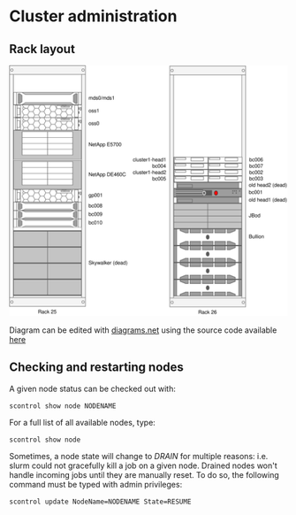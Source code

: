 # Cluster administration

## Rack layout

![Rack layout](../img/cluster1_racks.svg)

Diagram can be edited with [diagrams.net](https://app.diagrams.net/) using the
source code available [here](../img/cluster1_racks.drawio)

## Checking and restarting nodes
A given node status can be checked out with:

```
scontrol show node NODENAME
```

For a full list of all available nodes, type:

```
scontrol show node
```

Sometimes, a node state will change to _DRAIN_ for multiple reasons: i.e. slurm
could not gracefully kill a job on a given node. Drained nodes won't handle incoming
jobs until they are manually reset. To do so, the following command must be typed with
admin privileges: 

```
scontrol update NodeName=NODENAME State=RESUME
```

